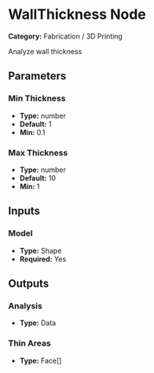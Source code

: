 
# WallThickness Node

**Category:** Fabrication / 3D Printing

Analyze wall thickness

## Parameters


### Min Thickness
- **Type:** number
- **Default:** 1
- **Min:** 0.1




### Max Thickness
- **Type:** number
- **Default:** 10
- **Min:** 1




## Inputs


### Model
- **Type:** Shape
- **Required:** Yes



## Outputs


### Analysis
- **Type:** Data



### Thin Areas
- **Type:** Face[]




